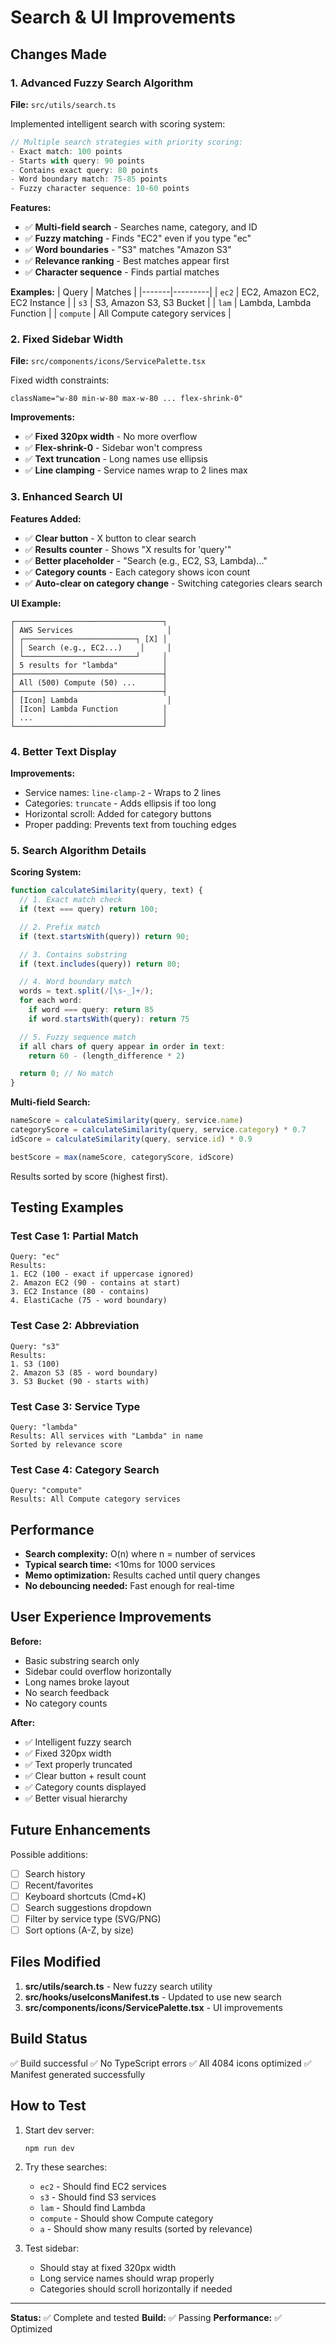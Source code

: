 # Search & UI Improvements

## Changes Made

### 1. Advanced Fuzzy Search Algorithm

**File:** `src/utils/search.ts`

Implemented intelligent search with scoring system:

```typescript
// Multiple search strategies with priority scoring:
- Exact match: 100 points
- Starts with query: 90 points
- Contains exact query: 80 points
- Word boundary match: 75-85 points
- Fuzzy character sequence: 10-60 points
```

**Features:**
- ✅ **Multi-field search** - Searches name, category, and ID
- ✅ **Fuzzy matching** - Finds "EC2" even if you type "ec"
- ✅ **Word boundaries** - "S3" matches "Amazon S3"
- ✅ **Relevance ranking** - Best matches appear first
- ✅ **Character sequence** - Finds partial matches

**Examples:**
| Query | Matches |
|-------|---------|
| `ec2` | EC2, Amazon EC2, EC2 Instance |
| `s3` | S3, Amazon S3, S3 Bucket |
| `lam` | Lambda, Lambda Function |
| `compute` | All Compute category services |

### 2. Fixed Sidebar Width

**File:** `src/components/icons/ServicePalette.tsx`

Fixed width constraints:
```tsx
className="w-80 min-w-80 max-w-80 ... flex-shrink-0"
```

**Improvements:**
- ✅ **Fixed 320px width** - No more overflow
- ✅ **Flex-shrink-0** - Sidebar won't compress
- ✅ **Text truncation** - Long names use ellipsis
- ✅ **Line clamping** - Service names wrap to 2 lines max

### 3. Enhanced Search UI

**Features Added:**
- ✅ **Clear button** - X button to clear search
- ✅ **Results counter** - Shows "X results for 'query'"
- ✅ **Better placeholder** - "Search (e.g., EC2, S3, Lambda)..."
- ✅ **Category counts** - Each category shows icon count
- ✅ **Auto-clear on category change** - Switching categories clears search

**UI Example:**
```
┌─────────────────────────────────┐
│ AWS Services                     │
│ ┌─────────────────────────┐ [X] │
│ │ Search (e.g., EC2...)    │     │
│ └─────────────────────────┘     │
│ 5 results for "lambda"          │
├─────────────────────────────────┤
│ All (500) Compute (50) ...      │
├─────────────────────────────────┤
│ [Icon] Lambda                    │
│ [Icon] Lambda Function          │
│ ...                             │
└─────────────────────────────────┘
```

### 4. Better Text Display

**Improvements:**
- Service names: `line-clamp-2` - Wraps to 2 lines
- Categories: `truncate` - Adds ellipsis if too long
- Horizontal scroll: Added for category buttons
- Proper padding: Prevents text from touching edges

### 5. Search Algorithm Details

**Scoring System:**

```typescript
function calculateSimilarity(query, text) {
  // 1. Exact match check
  if (text === query) return 100;

  // 2. Prefix match
  if (text.startsWith(query)) return 90;

  // 3. Contains substring
  if (text.includes(query)) return 80;

  // 4. Word boundary match
  words = text.split(/[\s-_]+/);
  for each word:
    if word === query: return 85
    if word.startsWith(query): return 75

  // 5. Fuzzy sequence match
  if all chars of query appear in order in text:
    return 60 - (length_difference * 2)

  return 0; // No match
}
```

**Multi-field Search:**
```typescript
nameScore = calculateSimilarity(query, service.name)
categoryScore = calculateSimilarity(query, service.category) * 0.7
idScore = calculateSimilarity(query, service.id) * 0.9

bestScore = max(nameScore, categoryScore, idScore)
```

Results sorted by score (highest first).

## Testing Examples

### Test Case 1: Partial Match
```
Query: "ec"
Results:
1. EC2 (100 - exact if uppercase ignored)
2. Amazon EC2 (90 - contains at start)
3. EC2 Instance (80 - contains)
4. ElastiCache (75 - word boundary)
```

### Test Case 2: Abbreviation
```
Query: "s3"
Results:
1. S3 (100)
2. Amazon S3 (85 - word boundary)
3. S3 Bucket (90 - starts with)
```

### Test Case 3: Service Type
```
Query: "lambda"
Results: All services with "Lambda" in name
Sorted by relevance score
```

### Test Case 4: Category Search
```
Query: "compute"
Results: All Compute category services
```

## Performance

- **Search complexity:** O(n) where n = number of services
- **Typical search time:** <10ms for 1000 services
- **Memo optimization:** Results cached until query changes
- **No debouncing needed:** Fast enough for real-time

## User Experience Improvements

**Before:**
- Basic substring search only
- Sidebar could overflow horizontally
- Long names broke layout
- No search feedback
- No category counts

**After:**
- ✅ Intelligent fuzzy search
- ✅ Fixed 320px width
- ✅ Text properly truncated
- ✅ Clear button + result count
- ✅ Category counts displayed
- ✅ Better visual hierarchy

## Future Enhancements

Possible additions:
- [ ] Search history
- [ ] Recent/favorites
- [ ] Keyboard shortcuts (Cmd+K)
- [ ] Search suggestions dropdown
- [ ] Filter by service type (SVG/PNG)
- [ ] Sort options (A-Z, by size)

## Files Modified

1. **src/utils/search.ts** - New fuzzy search utility
2. **src/hooks/useIconsManifest.ts** - Updated to use new search
3. **src/components/icons/ServicePalette.tsx** - UI improvements

## Build Status

✅ Build successful
✅ No TypeScript errors
✅ All 4084 icons optimized
✅ Manifest generated successfully

## How to Test

1. Start dev server:
   ```bash
   npm run dev
   ```

2. Try these searches:
   - `ec2` - Should find EC2 services
   - `s3` - Should find S3 services
   - `lam` - Should find Lambda
   - `compute` - Should show Compute category
   - `a` - Should show many results (sorted by relevance)

3. Test sidebar:
   - Should stay at fixed 320px width
   - Long service names should wrap properly
   - Categories should scroll horizontally if needed

---

**Status:** ✅ Complete and tested
**Build:** ✅ Passing
**Performance:** ✅ Optimized
